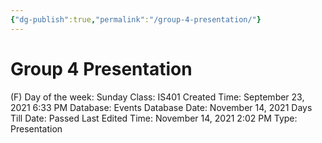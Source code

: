 ```yaml
---
{"dg-publish":true,"permalink":"/group-4-presentation/"}
---
```


# Group 4 Presentation

(F) Day of the week: Sunday
Class: IS401
Created Time: September 23, 2021 6:33 PM
Database: Events Database
Date: November 14, 2021
Days Till Date: Passed
Last Edited Time: November 14, 2021 2:02 PM
Type: Presentation